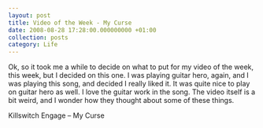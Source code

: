 ```yaml
---
layout: post
title: Video of the Week - My Curse
date: 2008-08-28 17:28:00.000000000 +01:00
collection: posts
category: Life
---
```


Ok, so it took me a while to decide on what to put for my video of the week, this week, but I decided on this one. I was playing guitar hero, again, and I was playing this song, and decided I really liked it. It was quite nice to play on guitar hero as well. I love the guitar work in the song. The video itself is a bit weird, and I wonder how they thought about some of these things.

Killswitch Engage – My Curse

